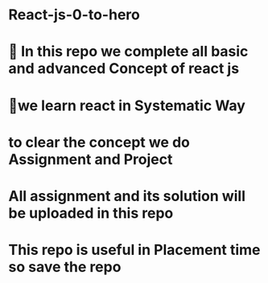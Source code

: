 # React-js-0-to-hero

# 🚀 In this repo we complete all basic and advanced Concept of react js 
# 🤖we learn react in Systematic Way 
# to clear the concept we do Assignment and Project 
# All assignment and its solution will be uploaded in this repo
# This repo is useful in Placement time so save the repo
